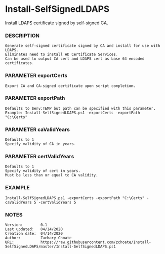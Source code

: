 # Install-SelfSignedLDAPS
Install LDAPS certificate signed by self-signed CA.

### DESCRIPTION
    Generate self-signed certificate signed by CA and install for use with LDAPS.
    Eliminates need to install AD Certificate Services.
    Can be used to output CA cert and LDAPS cert as base 64 encoded certificates.
### PARAMETER exportCerts
    Export CA and CA-signed certificate upon script completion.
### PARAMETER exportPath
    Defaults to $env:TEMP but path can be specified with this parameter.
    Example: Install-SelfSignedLDAPS.ps1 -exportCerts -exportPath "C:\Certs"
### PARAMETER caValidYears
    Defaults to 1
    Specify validity of CA in years.
### PARAMETER certValidYears
    Defaults to 1
    Specify validity of cert in years.
    Must be less than or equal to CA validity.
### EXAMPLE
```
Install-SelfSignedLDAPS.ps1 -exportCerts -exportPath "C:\Certs" -caValidYears 5 -certValidYears 5
```
### NOTES
    Version:        0.1
    Last updated:   04/14/2020
    Creation date:  04/14/2020
    Author:         Zachary Choate
    URL:            https://raw.githubusercontent.com/zchoate/Install-SelfSignedLDAPS/master/Install-SelfSignedLDAPS.ps1
